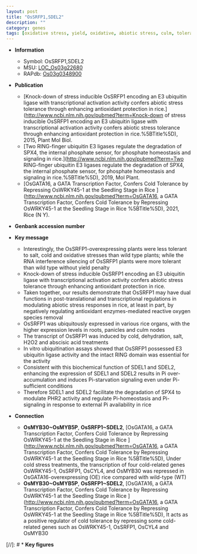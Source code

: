 ```yaml
---
layout: post
title: "OsSRFP1,SDEL2"
description: ""
category: genes
tags: [oxidative stress, yield, oxidative, abiotic stress, culm, tolerance, stress, abscisic acid, stress tolerance, biotic stress, stress response, Ubiquitin, reactive oxygen species, Pi,  pi ]
---
```


* **Information**  
    + Symbol: OsSRFP1,SDEL2  
    + MSU: [LOC_Os03g22680](http://rice.plantbiology.msu.edu/cgi-bin/ORF_infopage.cgi?orf=LOC_Os03g22680)  
    + RAPdb: [Os03g0348900](http://rapdb.dna.affrc.go.jp/viewer/gbrowse_details/irgsp1?name=Os03g0348900)  

* **Publication**  
    + [Knock-down of stress inducible OsSRFP1 encoding an E3 ubiquitin ligase with transcriptional activation activity confers abiotic stress tolerance through enhancing antioxidant protection in rice.](http://www.ncbi.nlm.nih.gov/pubmed?term=Knock-down of stress inducible OsSRFP1 encoding an E3 ubiquitin ligase with transcriptional activation activity confers abiotic stress tolerance through enhancing antioxidant protection in rice.%5BTitle%5D), 2015, Plant Mol Biol.
    + [Two RING-finger ubiquitin E3 ligases regulate the degradation of SPX4, the internal phosphate sensor, for phosphate homeostasis and signaling in rice.](http://www.ncbi.nlm.nih.gov/pubmed?term=Two RING-finger ubiquitin E3 ligases regulate the degradation of SPX4, the internal phosphate sensor, for phosphate homeostasis and signaling in rice.%5BTitle%5D), 2019, Mol Plant.
    + [OsGATA16, a GATA Transcription Factor, Confers Cold Tolerance by Repressing OsWRKY45-1 at the Seedling Stage in Rice ](http://www.ncbi.nlm.nih.gov/pubmed?term=OsGATA16, a GATA Transcription Factor, Confers Cold Tolerance by Repressing OsWRKY45-1 at the Seedling Stage in Rice %5BTitle%5D), 2021, Rice (N Y).

* **Genbank accession number**  

* **Key message**  
    + Interestingly, the OsSRFP1-overexpressing plants were less tolerant to salt, cold and oxidative stresses than wild type plants; while the RNA interference silencing of OsSRFP1 plants were more tolerant than wild type without yield penalty
    + Knock-down of stress inducible OsSRFP1 encoding an E3 ubiquitin ligase with transcriptional activation activity confers abiotic stress tolerance through enhancing antioxidant protection in rice.
    + Taken together, our results demonstrate that OsSRFP1 may have dual functions in post-translational and transcriptional regulations in modulating abiotic stress responses in rice, at least in part, by negatively regulating antioxidant enzymes-mediated reactive oxygen species removal
    + OsSRFP1 was ubiquitously expressed in various rice organs, with the higher expression levels in roots, panicles and culm nodes
    + The transcript of OsSRFP1 was induced by cold, dehydration, salt, H2O2 and abscisic acid treatments
    + In vitro ubiquitination assays showed that OsSRFP1 possessed E3 ubiquitin ligase activity and the intact RING domain was essential for the activity
    + Consistent with this biochemical function of SDEL1 and SDEL2, enhancing the expression of SDEL1 and SDEL2 results in Pi over-accumulation and induces Pi-starvation signaling even under Pi-sufficient conditions
    + Therefore SDEL1 and SDEL2 facilitate the degradation of SPX4 to modulate PHR2 activity and regulate Pi-homeostasis and Pi-signaling in response to external Pi availability in rice

* **Connection**  
    + __OsMYB30~OsMYB5P__, __OsSRFP1~SDEL2__, [OsGATA16, a GATA Transcription Factor, Confers Cold Tolerance by Repressing OsWRKY45-1 at the Seedling Stage in Rice ](http://www.ncbi.nlm.nih.gov/pubmed?term=OsGATA16, a GATA Transcription Factor, Confers Cold Tolerance by Repressing OsWRKY45-1 at the Seedling Stage in Rice %5BTitle%5D),  Under cold stress treatments, the transcription of four cold-related genes OsWRKY45-1, OsSRFP1, OsCYL4, and OsMYB30 was repressed in OsGATA16-overexpressing (OE) rice compared with wild-type (WT)
    + __OsMYB30~OsMYB5P__, __OsSRFP1~SDEL2__, [OsGATA16, a GATA Transcription Factor, Confers Cold Tolerance by Repressing OsWRKY45-1 at the Seedling Stage in Rice ](http://www.ncbi.nlm.nih.gov/pubmed?term=OsGATA16, a GATA Transcription Factor, Confers Cold Tolerance by Repressing OsWRKY45-1 at the Seedling Stage in Rice %5BTitle%5D),  It acts as a positive regulator of cold tolerance by repressing some cold-related genes such as OsWRKY45-1, OsSRFP1, OsCYL4 and OsMYB30

[//]: # * **Key figures**  


